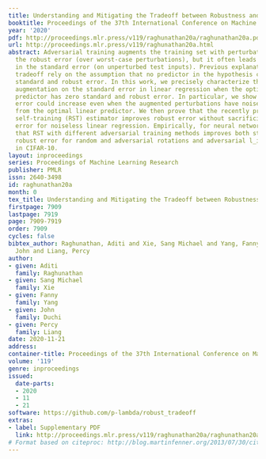 ```yaml
---
title: Understanding and Mitigating the Tradeoff between Robustness and Accuracy
booktitle: Proceedings of the 37th International Conference on Machine Learning
year: '2020'
pdf: http://proceedings.mlr.press/v119/raghunathan20a/raghunathan20a.pdf
url: http://proceedings.mlr.press/v119/raghunathan20a.html
abstract: Adversarial training augments the training set with perturbations to improve
  the robust error (over worst-case perturbations), but it often leads to an increase
  in the standard error (on unperturbed test inputs). Previous explanations for this
  tradeoff rely on the assumption that no predictor in the hypothesis class has low
  standard and robust error. In this work, we precisely characterize the effect of
  augmentation on the standard error in linear regression when the optimal linear
  predictor has zero standard and robust error. In particular, we show that the standard
  error could increase even when the augmented perturbations have noiseless observations
  from the optimal linear predictor. We then prove that the recently proposed robust
  self-training (RST) estimator improves robust error without sacrificing standard
  error for noiseless linear regression. Empirically, for neural networks, we find
  that RST with different adversarial training methods improves both standard and
  robust error for random and adversarial rotations and adversarial l_infty perturbations
  in CIFAR-10.
layout: inproceedings
series: Proceedings of Machine Learning Research
publisher: PMLR
issn: 2640-3498
id: raghunathan20a
month: 0
tex_title: Understanding and Mitigating the Tradeoff between Robustness and Accuracy
firstpage: 7909
lastpage: 7919
page: 7909-7919
order: 7909
cycles: false
bibtex_author: Raghunathan, Aditi and Xie, Sang Michael and Yang, Fanny and Duchi,
  John and Liang, Percy
author:
- given: Aditi
  family: Raghunathan
- given: Sang Michael
  family: Xie
- given: Fanny
  family: Yang
- given: John
  family: Duchi
- given: Percy
  family: Liang
date: 2020-11-21
address: 
container-title: Proceedings of the 37th International Conference on Machine Learning
volume: '119'
genre: inproceedings
issued:
  date-parts:
  - 2020
  - 11
  - 21
software: https://github.com/p-lambda/robust_tradeoff
extras:
- label: Supplementary PDF
  link: http://proceedings.mlr.press/v119/raghunathan20a/raghunathan20a-supp.pdf
# Format based on citeproc: http://blog.martinfenner.org/2013/07/30/citeproc-yaml-for-bibliographies/
---
```

